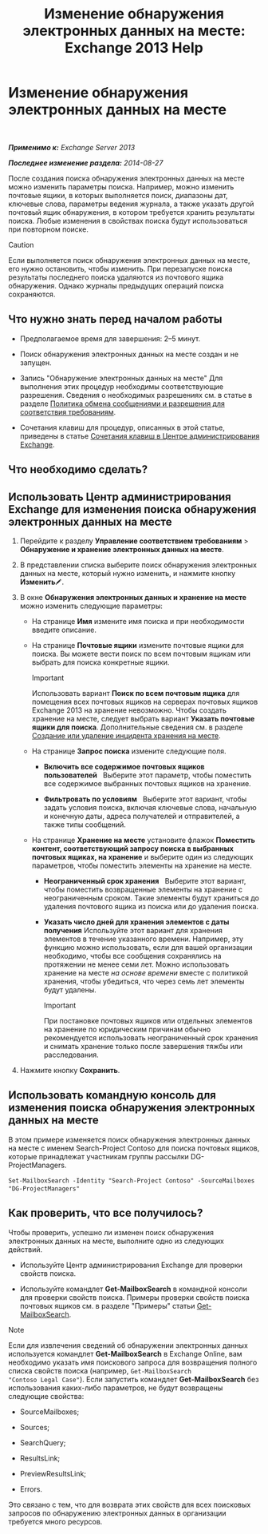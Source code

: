 ﻿---
title: 'Изменение обнаружения электронных данных на месте: Exchange 2013 Help'
TOCTitle: Изменение обнаружения электронных данных на месте
ms:assetid: 3162743c-cc12-4997-91e0-bcbfea8bcb17
ms:mtpsurl: https://technet.microsoft.com/ru-ru/library/Dd335182(v=EXCHG.150)
ms:contentKeyID: 50487765
ms.date: 05/22/2018
mtps_version: v=EXCHG.150
ms.translationtype: MT
---

# Изменение обнаружения электронных данных на месте

 

_**Применимо к:** Exchange Server 2013_

_**Последнее изменение раздела:** 2014-08-27_

После создания поиска обнаружения электронных данных на месте можно изменить параметры поиска. Например, можно изменить почтовые ящики, в которых выполняется поиск, диапазоны дат, ключевые слова, параметры ведения журнала, а также указать другой почтовый ящик обнаружения, в котором требуется хранить результаты поиска. Любые изменения в свойствах поиска будут использоваться при повторном поиске.

> [!CAUTION]  
> Если выполняется поиск обнаружения электронных данных на месте, его нужно остановить, чтобы изменить. При перезапуске поиска результаты последнего поиска удаляются из почтового ящика обнаружения. Однако журналы предыдущих операций поиска сохраняются.


## Что нужно знать перед началом работы

  - Предполагаемое время для завершения: 2–5 минут.

  - Поиск обнаружения электронных данных на месте создан и не запущен.

  - Запись "Обнаружение электронных данных на месте" Для выполнения этих процедур необходимы соответствующие разрешения. Сведения о необходимых разрешениях см. в статье в разделе [Политика обмена сообщениями и разрешения для соответствия требованиям](messaging-policy-and-compliance-permissions-exchange-2013-help.md).

  - Сочетания клавиш для процедур, описанных в этой статье, приведены в статье [Сочетания клавиш в Центре администрирования Exchange](keyboard-shortcuts-in-the-exchange-admin-center-exchange-online-protection-help.md).

## Что необходимо сделать?

## Использовать Центр администрирования Exchange для изменения поиска обнаружения электронных данных на месте

1.  Перейдите к разделу **Управление соответствием требованиям** \> **Обнаружение и хранение электронных данных на месте**.

2.  В представлении списка выберите поиск обнаружения электронных данных на месте, который нужно изменить, и нажмите кнопку **Изменить**![Значок редактирования](images/Bb124582.6f53ccb2-1f13-4c02-bea0-30690e6ea71d(EXCHG.150).gif "Значок редактирования").

3.  В окне **Обнаружения электронных данных и хранение на месте** можно изменить следующие параметры:
    
      - На странице **Имя** измените имя поиска и при необходимости введите описание.
    
      - На странице **Почтовые ящики** измените почтовые ящики для поиска. Вы можете вести поиск по всем почтовым ящикам или выбрать для поиска конкретные ящики.
        
        > [!IMPORTANT]  
        > Использовать вариант <strong>Поиск по всем почтовым ящика</strong> для помещения всех почтовых ящиков на серверах почтовых ящиков Exchange 2013 на хранение невозможно. Чтобы создать хранение на месте, следует выбрать вариант <strong>Указать почтовые ящики для поиска</strong>. Дополнительные сведения см. в разделе <a href="create-or-remove-an-in-place-hold-exchange-2013-help.md">Создание или удаление инцидента хранения на месте</a>.
    
      - На странице **Запрос поиска** измените следующие поля.
        
          - **Включить все содержимое почтовых ящиков пользователей**   Выберите этот параметр, чтобы поместить все содержимое выбранных почтовых ящиков на хранение.
        
          - **Фильтровать по условиям**   Выберите этот вариант, чтобы задать условия поиска, включая ключевые слова, начальную и конечную даты, адреса получателей и отправителей, а также типы сообщений.
    
      - На странице **Хранение на месте** установите флажок **Поместить контент, соответствующий запросу поиска в выбранных почтовых ящиках, на хранение** и выберите один из следующих параметров, чтобы поместить элементы на хранение на месте.
        
          - **Неограниченный срок хранения**   Выберите этот вариант, чтобы поместить возвращенные элементы на хранение с неограниченным сроком. Такие элементы будут храниться до удаления почтового ящика из поиска или до удаления поиска.
        
          - **Указать число дней для хранения элементов с даты получения** Используйте этот вариант для хранения элементов в течение указанного времени. Например, эту функцию можно использовать, если для вашей организации необходимо, чтобы все сообщения сохранялись на протяжении не менее семи лет. Можно использовать хранение на месте *на основе времени* вместе с политикой хранения, чтобы убедиться, что через семь лет элементы будут удалены.
            
            > [!IMPORTANT]  
            > При постановке почтовых ящиков или отдельных элементов на хранение по юридическим причинам обычно рекомендуется использовать неограниченный срок хранения и снимать хранение только после завершения тяжбы или расследования.


4.  Нажмите кнопку **Сохранить**.

## Использовать командную консоль для изменения поиска обнаружения электронных данных на месте

В этом примере изменяется поиск обнаружения электронных данных на месте с именем Search-Project Contoso для поиска почтовых ящиков, которые принадлежат участникам группы рассылки DG-ProjectManagers.

    Set-MailboxSearch -Identity "Search-Project Contoso" -SourceMailboxes "DG-ProjectManagers"

## Как проверить, что все получилось?

Чтобы проверить, успешно ли изменен поиск обнаружения электронных данных на месте, выполните одно из следующих действий.

  - Используйте Центр администрирования Exchange для проверки свойств поиска.

  - Используйте командлет **Get-MailboxSearch** в командной консоли для проверки свойств поиска. Примеры проверки свойств поиска почтовых ящиков см. в разделе "Примеры" статьи [Get-MailboxSearch](https://technet.microsoft.com/ru-ru/library/dd351021\(v=exchg.150\)).

> [!NOTE]  
> Если для извлечения сведений об обнаружении электронных данных используется командлет <strong>Get-MailboxSearch</strong> в Exchange Online, вам необходимо указать имя поискового запроса для возвращения полного списка свойств поиска (например, <code>Get-MailboxSearch &quot;Contoso Legal Case&quot;</code>). Если запустить командлет <strong>Get-MailboxSearch</strong> без использования каких-либо параметров, не будут возвращены следующие свойства:
<ul>
<li><p>SourceMailboxes;</p></li>
<li><p>Sources;</p></li>
<li><p>SearchQuery;</p></li>
<li><p>ResultsLink;</p></li>
<li><p>PreviewResultsLink;</p></li>
<li><p>Errors.</p></li>
</ul>
Это связано с тем, что для возврата этих свойств для всех поисковых запросов по обнаружению электронных данных в организации требуется много ресурсов.


